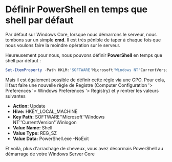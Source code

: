 # Définir PowerShell en temps que shell par défaut

Par défaut sur Windows Core, lorsque nous démarrons le serveur, nous
tombons sur un simple **cmd**. Il est très pénible de taper à chaque
fois que nous voulons faire la moindre opération sur le serveur.

Heureusement pour nous, nous pouvons définir **PowerShell** en temps que
shell par défaut :

```powershell
Set-ItemProperty -Path HKLM:'SOFTWARE'Microsoft'Windows NT'CurrentVersion'Winlogon -Name Shell -Value PowerShell.exe -NoExit
```

Mais il est également possible de définir cette règle via une GPO. Pour
cela, il faut faire une nouvelle règle de Registre (Computer
Configuration '> Preferences '> Windows Preferences '> Registry) et y
rentrer les valeurs suivantes

-   **Action:** Update
-   **Hive:** HKEY_LOCAL_MACHINE
-   **Key Path:** SOFTWARE''Microsoft''Windows
    NT''CurrentVersion''Winlogon
-   **Value Name:** Shell
-   **Value Type:** REG_SZ
-   **Value Data:** PowerShell.exe -NoExit

Et voilà, plus d'arrachage de cheveux, vous avez désormais PowerShell
au démarrage de votre Windows Server Core
